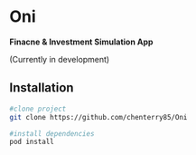 # Oni
**Finacne & Investment Simulation App**

(Currently in development)


## Installation
```bash
#clone project
git clone https://github.com/chenterry85/Oni

#install dependencies
pod install
```
